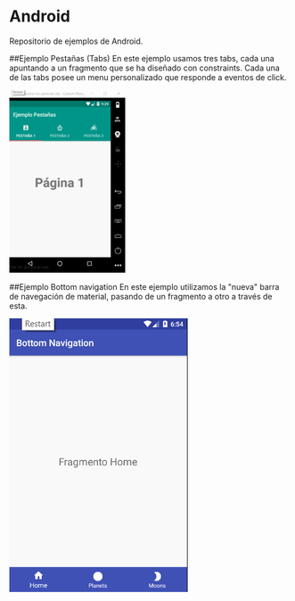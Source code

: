 # Android
Repositorio de ejemplos de Android.

##Ejemplo Pestañas (Tabs)
En este ejemplo usamos tres tabs, cada una apuntando a un fragmento que se ha diseñado con constraints. Cada una de las tabs posee un menu personalizado que responde a eventos de click.


![Tabs gif](img/tabs208x328.gif)

##Ejemplo Bottom navigation
En este ejemplo utilizamos la "nueva" barra de navegación de material, pasando de un fragmento a otro a través de esta.

![Bottom gif](img/bottomnav.gif)

